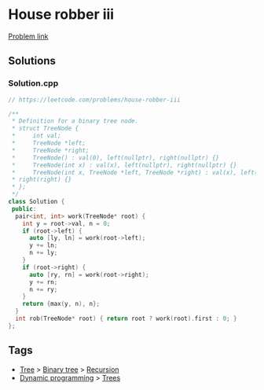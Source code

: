 # House robber iii

[Problem link](https://leetcode.com/problems/house-robber-iii)

## Solutions


### Solution.cpp
```cpp
// https://leetcode.com/problems/house-robber-iii

/**
 * Definition for a binary tree node.
 * struct TreeNode {
 *     int val;
 *     TreeNode *left;
 *     TreeNode *right;
 *     TreeNode() : val(0), left(nullptr), right(nullptr) {}
 *     TreeNode(int x) : val(x), left(nullptr), right(nullptr) {}
 *     TreeNode(int x, TreeNode *left, TreeNode *right) : val(x), left(left),
 * right(right) {}
 * };
 */
class Solution {
 public:
  pair<int, int> work(TreeNode* root) {
    int y = root->val, n = 0;
    if (root->left) {
      auto [ly, ln] = work(root->left);
      y += ln;
      n += ly;
    }
    if (root->right) {
      auto [ry, rn] = work(root->right);
      y += rn;
      n += ry;
    }
    return {max(y, n), n};
  }
  int rob(TreeNode* root) { return root ? work(root).first : 0; }
};
```
## Tags

* [Tree](/README.md#Tree) > [Binary tree](/README.md#Tree-Binary_tree) > [Recursion](/README.md#Tree-Binary_tree-Recursion)
* [Dynamic programming](/README.md#Dynamic_programming) > [Trees](/README.md#Dynamic_programming-Trees)
